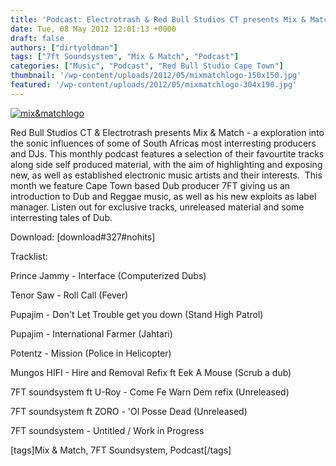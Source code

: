 ```yaml
---
title: 'Podcast: Electrotrash & Red Bull Studios CT presents Mix & Match 01 7FT Soundsystem'
date: Tue, 08 May 2012 12:01:13 +0000
draft: false
authors: ["dirtyoldman"]
tags: ["7ft Soundsystem", "Mix & Match", "Podcast"]
categories: ["Music", "Podcast", "Red Bull Studio Cape Town"]
thumbnail: '/wp-content/uploads/2012/05/mixmatchlogo-150x150.jpg'
featured: '/wp-content/uploads/2012/05/mixmatchlogo-304x190.jpg'
---
```


[![](/wp-content/uploads/2012/05/mixmatchlogo-e1336390315145.jpg "mix&matchlogo")](/2012/05/08/podcast-red-bull-studios-ct-electrotrash-presents-mix-match-01-7ft-soundsystem/mixmatchlogo/)

Red Bull Studios CT & Electrotrash presents Mix & Match - a exploration into the sonic influences of some of South Africas most interresting producers and DJs. This monthly podcast features a selection of their favourtite tracks along side self produced material, with the aim of highlighting and exposing new, as well as established electronic music artists and their interests.  This month we feature Cape Town based Dub producer 7FT giving us an introduction to Dub and Reggae music, as well as his new exploits as label manager. Listen out for exclusive tracks, unreleased material and some interresting tales of Dub.

Download: \[download#327#nohits\]

Tracklist:

Prince Jammy - Interface (Computerized Dubs)

Tenor Saw - Roll Call (Fever)

Pupajim - Don't Let Trouble get you down (Stand High Patrol)

Pupajim - International Farmer (Jahtari)

Potentz - Mission (Police in Helicopter)

Mungos HIFI - Hire and Removal Refix ft Eek A Mouse (Scrub a dub)

7FT soundsystem ft U-Roy - Come Fe Warn Dem refix (Unreleased)

7FT soundsystem ft ZORO - 'Ol Posse Dead (Unreleased)

7FT soundsystem - Untitled / Work in Progress

\[tags\]Mix & Match, 7FT Soundsystem, Podcast\[/tags\]